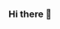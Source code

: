 ### Hi there 👋

<!--
**urmilscode/urmilscode** is a ✨ _special_ ✨ repository because its `README.md` (this file) appears on your GitHub profile.

Here are some ideas to get you started:

- 🔭 I’m currently working on  pushing two apps to the store
- 🌱 I’m currently learning  a lot of things apparently  Go Lang , web framework Django, kotlin for mobile,, brushing up some swift ,, m a busy lad eh ??? 
- 👯 I’m looking to collaborate on some interesting projects with interesting folks
- 🤔 I’m looking for help with a lot of things apparently :P
- 💬 Ask me about  soccer ..  sure a topic to elaborate on
- 📫 How to reach me: trust me I'm not a very hard lad to find .. 
- 😄 Pronouns: he/him
- ⚡ Fun fact: Borussia Dortmund fan
-->
